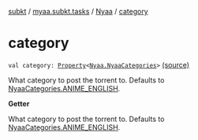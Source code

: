 [subkt](../../index.md) / [myaa.subkt.tasks](../index.md) / [Nyaa](index.md) / [category](./category.md)

# category

`val category: `[`Property`](https://docs.gradle.org/current/javadoc/org/gradle/api/provider/Property.html)`<`[`Nyaa.NyaaCategories`](-nyaa-categories/index.md)`>` [(source)](https://github.com/Myaamori/SubKt/blob/master/src/main/kotlin/myaa/subkt/tasks/tasks.kt#L843)

What category to post the torrent to.
Defaults to [NyaaCategories.ANIME_ENGLISH](-nyaa-categories/-a-n-i-m-e_-e-n-g-l-i-s-h.md).

**Getter**

What category to post the torrent to.
Defaults to [NyaaCategories.ANIME_ENGLISH](-nyaa-categories/-a-n-i-m-e_-e-n-g-l-i-s-h.md).

